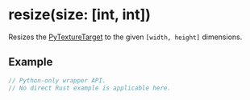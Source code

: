 # resize(size: [int, int])

Resizes the [PyTextureTarget](https://fragmentcolor.org/api/hidden/platforms/python/pytexturetarget) to the given `[width, height]` dimensions.

## Example

```rust
// Python-only wrapper API.
// No direct Rust example is applicable here.
```
